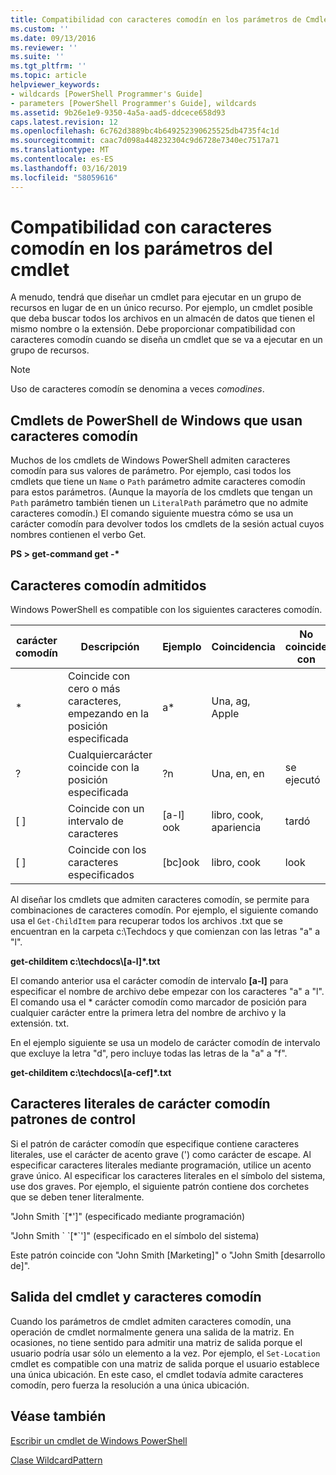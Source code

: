 ```yaml
---
title: Compatibilidad con caracteres comodín en los parámetros de Cmdlet | Microsoft Docs
ms.custom: ''
ms.date: 09/13/2016
ms.reviewer: ''
ms.suite: ''
ms.tgt_pltfrm: ''
ms.topic: article
helpviewer_keywords:
- wildcards [PowerShell Programmer's Guide]
- parameters [PowerShell Programmer's Guide], wildcards
ms.assetid: 9b26e1e9-9350-4a5a-aad5-ddcece658d93
caps.latest.revision: 12
ms.openlocfilehash: 6c762d3889bc4b649252390625525db4735f4c1d
ms.sourcegitcommit: caac7d098a448232304c9d6728e7340ec7517a71
ms.translationtype: MT
ms.contentlocale: es-ES
ms.lasthandoff: 03/16/2019
ms.locfileid: "58059616"
---
```

# <a name="supporting-wildcard-characters-in-cmdlet-parameters"></a>Compatibilidad con caracteres comodín en los parámetros del cmdlet

A menudo, tendrá que diseñar un cmdlet para ejecutar en un grupo de recursos en lugar de en un único recurso. Por ejemplo, un cmdlet posible que deba buscar todos los archivos en un almacén de datos que tienen el mismo nombre o la extensión. Debe proporcionar compatibilidad con caracteres comodín cuando se diseña un cmdlet que se va a ejecutar en un grupo de recursos.

> [!NOTE]
> Uso de caracteres comodín se denomina a veces *comodines*.

## <a name="windows-powershell-cmdlets-that-use-wildcards"></a>Cmdlets de PowerShell de Windows que usan caracteres comodín

 Muchos de los cmdlets de Windows PowerShell admiten caracteres comodín para sus valores de parámetro. Por ejemplo, casi todos los cmdlets que tiene un `Name` o `Path` parámetro admite caracteres comodín para estos parámetros. (Aunque la mayoría de los cmdlets que tengan un `Path` parámetro también tienen un `LiteralPath` parámetro que no admite caracteres comodín.) El comando siguiente muestra cómo se usa un carácter comodín para devolver todos los cmdlets de la sesión actual cuyos nombres contienen el verbo Get.

 **PS > get-command get -\***

## <a name="supported-wildcard-characters"></a>Caracteres comodín admitidos

Windows PowerShell es compatible con los siguientes caracteres comodín.

|carácter comodín|Descripción|Ejemplo|Coincidencia|No coincide con|
|------------------------|-----------------|-------------|-------------|--------------------|
|*|Coincide con cero o más caracteres, empezando en la posición especificada|a*|Una, ag, Apple||
|?|Cualquiercarácter coincide con la posición especificada|?n|Una, en, en|se ejecutó|
|[ ]|Coincide con un intervalo de caracteres|[a-l] ook|libro, cook, apariencia|tardó|
|[ ]|Coincide con los caracteres especificados|[bc]ook|libro, cook|look|

Al diseñar los cmdlets que admiten caracteres comodín, se permite para combinaciones de caracteres comodín. Por ejemplo, el siguiente comando usa el `Get-ChildItem` para recuperar todos los archivos .txt que se encuentran en la carpeta c:\Techdocs y que comienzan con las letras "a" a "l".

**get-childitem c:\techdocs\\[a-l]\*.txt**

El comando anterior usa el carácter comodín de intervalo **[a-l]** para especificar el nombre de archivo debe empezar con los caracteres "a" a "l". El comando usa el * carácter comodín como marcador de posición para cualquier carácter entre la primera letra del nombre de archivo y la extensión. txt.

En el ejemplo siguiente se usa un modelo de carácter comodín de intervalo que excluye la letra "d", pero incluye todas las letras de la "a" a "f".

**get-childitem c:\techdocs\\[a-cef]\*.txt**

## <a name="handling-literal-characters-in-wildcard-patterns"></a>Caracteres literales de carácter comodín patrones de control

Si el patrón de carácter comodín que especifique contiene caracteres literales, use el carácter de acento grave (') como carácter de escape. Al especificar caracteres literales mediante programación, utilice un acento grave único. Al especificar los caracteres literales en el símbolo del sistema, use dos graves. Por ejemplo, el siguiente patrón contiene dos corchetes que se deben tener literalmente.

"John Smith \`[*']" (especificado mediante programación)

"John Smith \` \`[*\`']" (especificado en el símbolo del sistema)

Este patrón coincide con "John Smith [Marketing]" o "John Smith [desarrollo de]".

## <a name="cmdlet-output-and-wildcard-characters"></a>Salida del cmdlet y caracteres comodín

Cuando los parámetros de cmdlet admiten caracteres comodín, una operación de cmdlet normalmente genera una salida de la matriz. En ocasiones, no tiene sentido para admitir una matriz de salida porque el usuario podría usar sólo un elemento a la vez. Por ejemplo, el `Set-Location` cmdlet es compatible con una matriz de salida porque el usuario establece una única ubicación. En este caso, el cmdlet todavía admite caracteres comodín, pero fuerza la resolución a una única ubicación.

## <a name="see-also"></a>Véase también

[Escribir un cmdlet de Windows PowerShell](./writing-a-windows-powershell-cmdlet.md)

[Clase WildcardPattern](/dotnet/api/system.management.automation.wildcardpattern)
